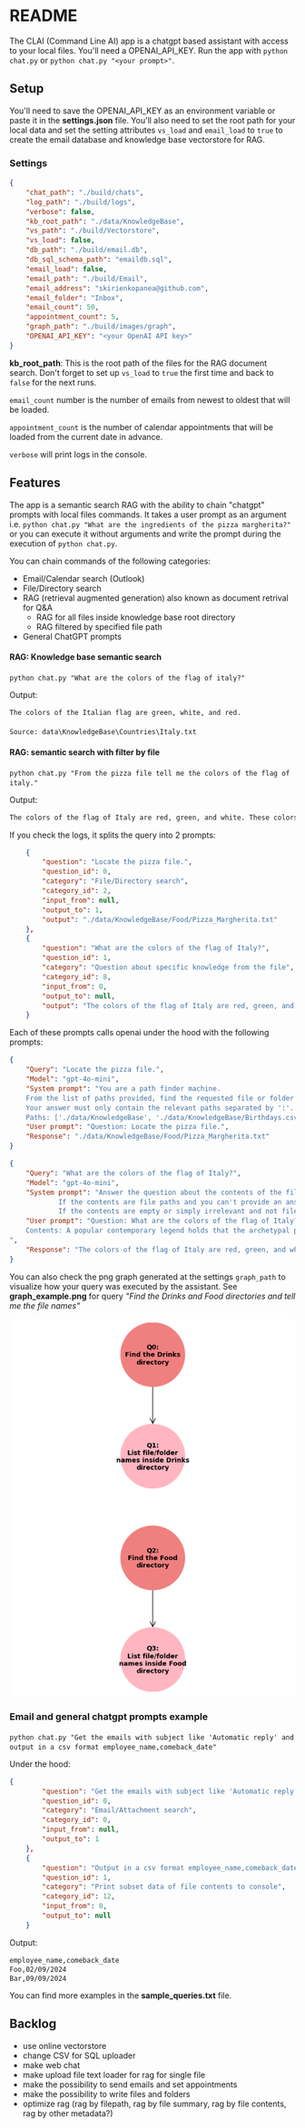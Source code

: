 # README
The CLAI (Command Line AI) app is a chatgpt based assistant with access to your local files. You'll need a OPENAI_API_KEY. Run the app with `python chat.py` or `python chat.py "<your prompt>"`.

## Setup
You'll need to save the OPENAI_API_KEY as an environment variable or paste it in the **settings.json** file. 
You'll also need to set the root path for your local data and set the setting attributes `vs_load` and `email_load` to `true` to create the email database and knowledge base vectorstore for RAG.

### Settings

```json
{
    "chat_path": "./build/chats",
    "log_path": "./build/logs",
    "verbose": false,
    "kb_root_path": "./data/KnowledgeBase",
    "vs_path": "./build/Vectorstore",
    "vs_load": false,
    "db_path": "./build/email.db",
    "db_sql_schema_path": "emaildb.sql",
    "email_load": false,
    "email_path": "./build/Email",
    "email_address": "skirienkopanea@github.com",
    "email_folder": "Inbox",
    "email_count": 50,
    "appointment_count": 5,
    "graph_path": "./build/images/graph",
    "OPENAI_API_KEY": "<your OpenAI API key>"
}
```

**kb_root_path**: This is the root path of the files for the RAG document search. Don't forget to set up `vs_load` to `true` the first time and back to `false` for the next runs.

`email_count` number is the number of emails from newest to oldest that will be loaded.

`appointment_count` is the number of calendar appointments that will be loaded from the current date in advance.

`verbose` will print logs in the console.

## Features
The app is a semantic search RAG with the ability to chain "chatgpt" prompts with local files commands. It takes a user prompt as an argument i.e. `python chat.py "What are the ingredients of the pizza margherita?"` or you can execute it without arguments and write the prompt during the execution of `python chat.py`.

You can chain commands of the following categories:
* Email/Calendar search (Outlook)
* File/Directory search
* RAG (retrieval augmented generation) also known as document retrival for Q&A
    * RAG for all files inside knowledge base root directory
    * RAG filtered by specified file path
* General ChatGPT prompts

#### RAG: Knowledge base semantic search
`python chat.py "What are the colors of the flag of italy?"`

Output:
```txt
The colors of the Italian flag are green, white, and red.

Source: data\KnowledgeBase\Countries\Italy.txt
```

#### RAG: semantic search with filter by file
`python chat.py "From the pizza file tell me the colors of the flag of italy."`

Output:
```txt
The colors of the flag of Italy are red, green, and white. These colors are represented in the traditional Pizza Margherita, where red comes from tomato, green from basil, and white from mozzarella.
```

If you check the logs, it splits the query into 2 prompts:

```json
    {
        "question": "Locate the pizza file.",
        "question_id": 0,
        "category": "File/Directory search",
        "category_id": 2,
        "input_from": null,
        "output_to": 1,
        "output": "./data/KnowledgeBase/Food/Pizza_Margherita.txt"
    },
    {
        "question": "What are the colors of the flag of Italy?",
        "question_id": 1,
        "category": "Question about specific knowledge from the file",
        "category_id": 8,
        "input_from": 0,
        "output_to": null,
        "output": "The colors of the flag of Italy are red, green, and white. These colors are represented in the traditional Pizza Margherita, where red comes from tomato, green from basil, and white from mozzarella."
    }
```

Each of these prompts calls openai under the hood with the following prompts:

```json
{
    "Query": "Locate the pizza file.",
    "Model": "gpt-4o-mini",
    "System prompt": "You are a path finder machine.
    From the list of paths provided, find the requested file or folder paths according to the question. 
    Your answer must only contain the relevant paths separated by ':'.
    Paths: ['./data/KnowledgeBase', './data/KnowledgeBase/Birthdays.csv', './data/KnowledgeBase/Countries', './data/KnowledgeBase/Countries/Italy.txt', './data/KnowledgeBase/Drinks', './data/KnowledgeBase/Drinks/cafe_con_leche.txt', './data/KnowledgeBase/Drinks/Water.txt', './data/KnowledgeBase/Drinks/Images', './data/KnowledgeBase/Drinks/Images', './data/KnowledgeBase/Food', './data/KnowledgeBase/Food/Cheese_Burger.txt', './data/KnowledgeBase/Food/Pizza_Margherita.txt', './data/KnowledgeBase/Food/Images', './data/KnowledgeBase/Food/Images', './data/KnowledgeBase/Games', './data/KnowledgeBase/Games/Fortune Teller.txt', './data/KnowledgeBase/Games/SQL', './data/KnowledgeBase/Games/SQL', './data/KnowledgeBase/Work', './data/KnowledgeBase/Work/Misc', './data/KnowledgeBase/Work/Misc/Employees.csv', './data/KnowledgeBase/Work/Misc/Helloworld.txt']",
    "User prompt": "Question: Locate the pizza file.",
    "Response": "./data/KnowledgeBase/Food/Pizza_Margherita.txt"
}
```
```json
{
    "Query": "What are the colors of the flag of Italy?",
    "Model": "gpt-4o-mini",
    "System prompt": "Answer the question about the contents of the file. Don't use outside information.
            If the contents are file paths and you can't provide an answer, then say 'Path (path) couldn't match any info based on your query. Try to type your query differently'.
            If the contents are empty or simply irrelevant and not file paths, then just say that you don't have the context to provide an answer and explain what is mentioned in the context.",        
    "User prompt": "Question: What are the colors of the flag of Italy?
    Contents: A popular contemporary legend holds that the archetypal pizza Margherita was invented in June 1889, when the Royal Palace of Capodimonte commissioned the Neapolitan pizzaiolo Raffaele Esposito to create a pizza in honor of the visiting Queen Margherita. Of the three different pizzas he created, the Queen strongly preferred a pizza swathed in the colors of the Italian flag�red (tomato), green (basil), and white (mozzarella). [7] Supposedly, this type of pizza was then named after the Queen
",
    "Response": "The colors of the flag of Italy are red, green, and white. These colors are represented in the traditional Pizza Margherita, where red comes from tomato, green from basil, and white from mozzarella."
}
```

You can also check the png graph generated at the settings `graph_path` to visualize how your query was executed by the assistant. See **graph_example.png** for query *"Find the Drinks and Food directories and tell me the file names"*

![Graph](graph_example.png)

### Email and general chatgpt prompts example

`python chat.py "Get the emails with subject like 'Automatic reply' and output in a csv format employee_name,comeback_date"`

Under the hood:

```json
{
        "question": "Get the emails with subject like 'Automatic reply'",
        "question_id": 0,
        "category": "Email/Attachment search",
        "category_id": 0,
        "input_from": null,
        "output_to": 1
    },
    {
        "question": "Output in a csv format employee_name,comeback_date",
        "question_id": 1,
        "category": "Print subset data of file contents to console",
        "category_id": 12,
        "input_from": 0,
        "output_to": null
    }
```

Output:
```csv
employee_name,comeback_date
Foo,02/09/2024
Bar,09/09/2024
```

You can find more examples in the **sample_queries.txt** file.

## Backlog
* use online vectorstore
* change CSV for SQL uploader
* make web chat
* make upload file text loader for rag for single file
* make the possibility to send emails and set appointments
* make the possibility to write files and folders
* optimize rag (rag by filepath, rag by file summary, rag by file contents, rag by other metadata?)